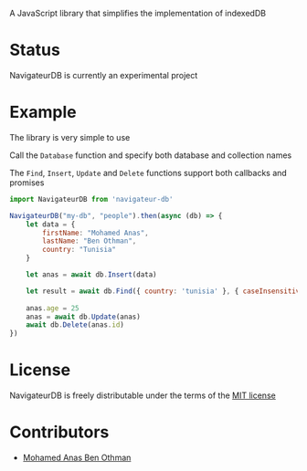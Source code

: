A JavaScript library that simplifies the implementation of indexedDB

# Status

NavigateurDB is currently an experimental project

# Example

The library is very simple to use

Call the `Database` function and specify both database and collection names

The `Find`, `Insert`, `Update` and `Delete` functions support both callbacks and promises

```javascript
import NavigateurDB from 'navigateur-db'

NavigateurDB("my-db", "people").then(async (db) => {
    let data = {
        firstName: "Mohamed Anas",
        lastName: "Ben Othman",
        country: "Tunisia"
    }

    let anas = await db.Insert(data)

    let result = await db.Find({ country: 'tunisia' }, { caseInsensitive: true, equalMatch: false })
    
    anas.age = 25
    anas = await db.Update(anas)
    await db.Delete(anas.id)
})
```

# License

NavigateurDB is freely distributable under the terms of the [MIT license](https://github.com/mabotn/navigateur-db/blob/HEAD/LICENSE)

# Contributors

* [Mohamed Anas Ben Othman](mailto:mabo.tn@outlook.com)